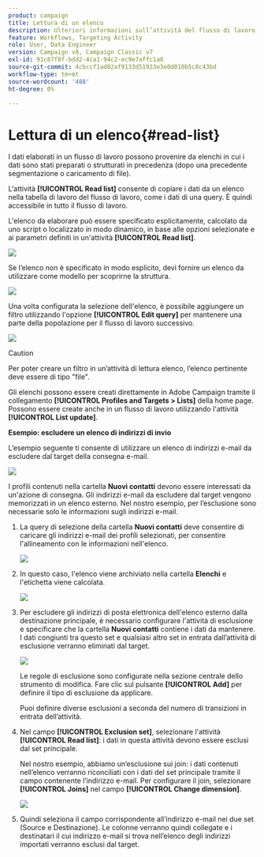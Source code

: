 ```yaml
---
product: campaign
title: Lettura di un elenco
description: Ulteriori informazioni sull’attività del flusso di lavoro Read list (Leggi elenco)
feature: Workflows, Targeting Activity
role: User, Data Engineer
version: Campaign v8, Campaign Classic v7
exl-id: 91c87f8f-bdd2-4ca1-94c2-ec9e7affc1a0
source-git-commit: 4cbccf1ad02af9133d51933e3e0d010b5c8c43bd
workflow-type: tm+mt
source-wordcount: '488'
ht-degree: 0%

---
```


# Lettura di un elenco{#read-list}

I dati elaborati in un flusso di lavoro possono provenire da elenchi in cui i dati sono stati preparati o strutturati in precedenza (dopo una precedente segmentazione o caricamento di file).

L&#39;attività **[!UICONTROL Read list]** consente di copiare i dati da un elenco nella tabella di lavoro del flusso di lavoro, come i dati di una query. È quindi accessibile in tutto il flusso di lavoro.

L&#39;elenco da elaborare può essere specificato esplicitamente, calcolato da uno script o localizzato in modo dinamico, in base alle opzioni selezionate e ai parametri definiti in un&#39;attività **[!UICONTROL Read list]**.

![](assets/list_edit_select_option_01.png)

Se l’elenco non è specificato in modo esplicito, devi fornire un elenco da utilizzare come modello per scoprirne la struttura.

![](assets/s_advuser_list_template_select.png)

Una volta configurata la selezione dell&#39;elenco, è possibile aggiungere un filtro utilizzando l&#39;opzione **[!UICONTROL Edit query]** per mantenere una parte della popolazione per il flusso di lavoro successivo.

![](assets/wf_readlist_1.png)

>[!CAUTION]
>
>Per poter creare un filtro in un’attività di lettura elenco, l’elenco pertinente deve essere di tipo &quot;file&quot;.

Gli elenchi possono essere creati direttamente in Adobe Campaign tramite il collegamento **[!UICONTROL Profiles and Targets > Lists]** della home page. Possono essere create anche in un flusso di lavoro utilizzando l&#39;attività **[!UICONTROL List update]**.

**Esempio: escludere un elenco di indirizzi di invio**

L’esempio seguente ti consente di utilizzare un elenco di indirizzi e-mail da escludere dal target della consegna e-mail.

![](assets/s_advuser_list_read_sample_1.png)

I profili contenuti nella cartella **Nuovi contatti** devono essere interessati da un&#39;azione di consegna. Gli indirizzi e-mail da escludere dal target vengono memorizzati in un elenco esterno. Nel nostro esempio, per l’esclusione sono necessarie solo le informazioni sugli indirizzi e-mail.

1. La query di selezione della cartella **Nuovi contatti** deve consentire di caricare gli indirizzi e-mail dei profili selezionati, per consentire l&#39;allineamento con le informazioni nell&#39;elenco.

   ![](assets/s_advuser_list_read_sample_0.png)

1. In questo caso, l&#39;elenco viene archiviato nella cartella **Elenchi** e l&#39;etichetta viene calcolata.

   ![](assets/s_advuser_list_read_sample_2.png)

1. Per escludere gli indirizzi di posta elettronica dell&#39;elenco esterno dalla destinazione principale, è necessario configurare l&#39;attività di esclusione e specificare che la cartella **Nuovi contatti** contiene i dati da mantenere. I dati congiunti tra questo set e qualsiasi altro set in entrata dall’attività di esclusione verranno eliminati dal target.

   ![](assets/s_advuser_list_read_sample_3.png)

   Le regole di esclusione sono configurate nella sezione centrale dello strumento di modifica. Fare clic sul pulsante **[!UICONTROL Add]** per definire il tipo di esclusione da applicare.

   Puoi definire diverse esclusioni a seconda del numero di transizioni in entrata dell’attività.

1. Nel campo **[!UICONTROL Exclusion set]**, selezionare l&#39;attività **[!UICONTROL Read list]**: i dati in questa attività devono essere esclusi dal set principale.

   Nel nostro esempio, abbiamo un’esclusione sui join: i dati contenuti nell’elenco verranno riconciliati con i dati del set principale tramite il campo contenente l’indirizzo e-mail. Per configurare il join, selezionare **[!UICONTROL Joins]** nel campo **[!UICONTROL Change dimension]**.

   ![](assets/s_advuser_list_read_sample_4.png)

1. Quindi seleziona il campo corrispondente all’indirizzo e-mail nei due set (Source e Destinazione). Le colonne verranno quindi collegate e i destinatari il cui indirizzo e-mail si trova nell’elenco degli indirizzi importati verranno esclusi dal target.
